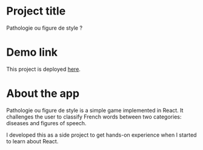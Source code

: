 # Project title
Pathologie ou figure de style ?

# Demo link
This project is deployed [here](https://gabrielledevz.github.io/pathologie-ou-figure-de-style). 

# About the app
Pathologie ou figure de style is a simple game implemented in React. It challenges the user to classify French words between two categories: diseases and figures of speech.

I developed this as a side project to get hands-on experience when I started to learn about React.
